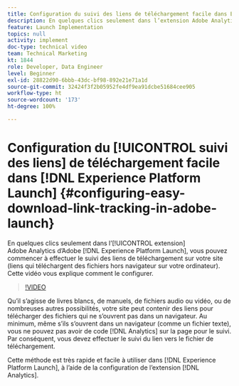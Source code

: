 ```yaml
---
title: Configuration du suivi des liens de téléchargement facile dans Experience Platform Launch
description: En quelques clics seulement dans l’extension Adobe Analytics d’Experience Platform Launch, vous pouvez commencer à effectuer le suivi des liens de téléchargement sur votre site (liens qui téléchargent des fichiers hors navigateur sur votre ordinateur). Cette vidéo vous explique comment le configurer.
feature: Launch Implementation
topics: null
activity: implement
doc-type: technical video
team: Technical Marketing
kt: 1844
role: Developer, Data Engineer
level: Beginner
exl-id: 28822d90-6bbb-43dc-bf98-892e21e71a1d
source-git-commit: 32424f3f2b05952fe4df9ea91dcbe51684cee905
workflow-type: ht
source-wordcount: '173'
ht-degree: 100%

---
```


# Configuration du [!UICONTROL suivi des liens] de téléchargement facile dans [!DNL Experience Platform Launch] {#configuring-easy-download-link-tracking-in-adobe-launch}

En quelques clics seulement dans l’[!UICONTROL extension] Adobe Analytics d’Adobe [!DNL Experience Platform Launch], vous pouvez commencer à effectuer le suivi des liens de téléchargement sur votre site (liens qui téléchargent des fichiers hors navigateur sur votre ordinateur). Cette vidéo vous explique comment le configurer.

>[!VIDEO](https://video.tv.adobe.com/v/25762/?quality=12)

Qu’il s’agisse de livres blancs, de manuels, de fichiers audio ou vidéo, ou de nombreuses autres possibilités, votre site peut contenir des liens pour télécharger des fichiers qui ne s’ouvrent pas dans un navigateur. Au minimum, même s’ils s’ouvrent dans un navigateur (comme un fichier texte), vous ne pouvez pas avoir de code [!DNL Analytics] sur la page pour le suivi. Par conséquent, vous devez effectuer le suivi du lien vers le fichier de téléchargement.

Cette méthode est très rapide et facile à utiliser dans [!DNL Experience Platform Launch], à l’aide de la configuration de l’extension [!DNL Analytics].
